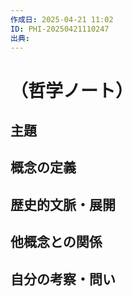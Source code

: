 ```yaml
---
作成日: 2025-04-21 11:02
ID: PHI-20250421110247
出典:
---
```


# （哲学ノート）
## 主題


## 概念の定義



## 歴史的文脈・展開



## 他概念との関係



## 自分の考察・問い

